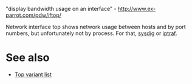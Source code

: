"display bandwidth usage on an interface" - <http://www.ex-parrot.com/pdw/iftop/>

Network interface top shows network usage between hosts and by port numbers, but unfortunately not by process. For that, [sysdig](sysdig) or [iptraf](iptraf).

# See also

- [Top variant list](top-variant-list)
